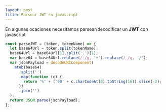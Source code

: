 ```yaml
---
layout: post
title: Parsear JWT en javascript
---
```


En algunas ocaciones necesitamos parsear/decodificar un **JWT** con javascript

```javascript
const parseJWT = (token, tokenName) => {
  let base64Url = token.split(tokenName);
  base64Url = base64Url[1].split('.')[1];
  var base64 = base64Url.replace(/-/g, '+').replace(/_/g, '/');
  var jsonPayload = decodeURIComponent(
    atob(base64)
      .split('')
      .map(function (c) {
        return '%' + ('00' + c.charCodeAt(0).toString(16)).slice(-2);
      })
      .join('')
  );
  return JSON.parse(jsonPayload);
};
```
